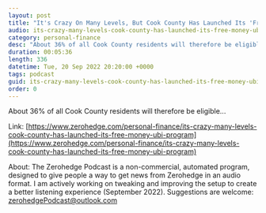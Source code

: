 ```yaml
---
layout: post
title: "It's Crazy On Many Levels, But Cook County Has Launched Its 'Free Money' UBI Program"
audio: its-crazy-many-levels-cook-county-has-launched-its-free-money-ubi-program-0
category: personal-finance
desc: "About 36% of all Cook County residents will therefore be eligible..."
duration: 00:05:36
length: 336
datetime: Tue, 20 Sep 2022 20:20:00 +0000
tags: podcast
guid: its-crazy-many-levels-cook-county-has-launched-its-free-money-ubi-program-0
order: 0
---
```

About 36% of all Cook County residents will therefore be eligible...

Link: [https://www.zerohedge.com/personal-finance/its-crazy-many-levels-cook-county-has-launched-its-free-money-ubi-program](https://www.zerohedge.com/personal-finance/its-crazy-many-levels-cook-county-has-launched-its-free-money-ubi-program)

About: The Zerohedge Podcast is a non-commercial, automated program, designed to give people a way to get news from Zerohedge in an audio format.  I am actively working on tweaking and improving the setup to create a better listening experience (September 2022).  Suggestions are welcome: [zerohedgePodcast@outlook.com](mailto:zerohedgePodcast@outlook.com)